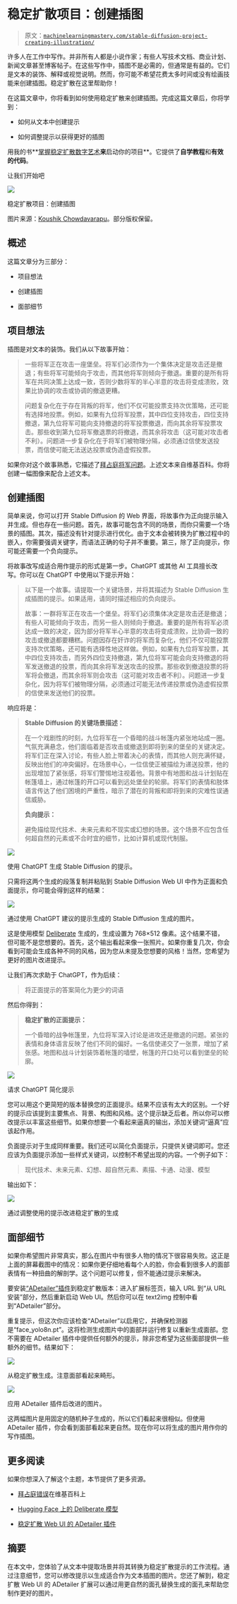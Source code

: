 # 稳定扩散项目：创建插图

> 原文：[`machinelearningmastery.com/stable-diffusion-project-creating-illustration/`](https://machinelearningmastery.com/stable-diffusion-project-creating-illustration/)

许多人在工作中写作。并非所有人都是小说作家；有些人写技术文档、商业计划、新闻文章甚至博客帖子。在这些写作中，插图不是必需的，但通常是有益的。它们是文本的装饰、解释或视觉说明。然而，你可能不希望花费太多时间或没有绘画技能来创建插图。稳定扩散在这里帮助你！

在这篇文章中，你将看到如何使用稳定扩散来创建插图。完成这篇文章后，你将学到：

+   如何从文本中创建提示

+   如何调整提示以获得更好的插图

用我的书**[掌握稳定扩散数字艺术](https://machinelearningmastery.com/mastering-digital-art-with-stable-diffusion/)**来**启动你的项目**。它提供了**自学教程**和**有效的代码**。

让我们开始吧

![](img/319ea69d535ed69cb589740d52d63985.png)

稳定扩散项目：创建插图

图片来源：[Koushik Chowdavarapu](https://unsplash.com/photos/shallow-focus-photography-of-person-drawing-QNj_dwdljY8)。部分版权保留。

## 概述

这篇文章分为三部分：

+   项目想法

+   创建插图

+   面部细节

## 项目想法

插图是对文本的装饰。我们从以下故事开始：

> 一些将军正在攻击一座堡垒。将军们必须作为一个集体决定是攻击还是撤退；有些将军可能倾向于攻击，而其他将军则倾向于撤退。重要的是所有将军在共同决策上达成一致，否则少数将军的半心半意的攻击将变成溃败，效果比协调的攻击或协调的撤退更糟。
> 
> 问题复杂化在于存在背叛的将军，他们不仅可能投票支持次优策略，还可能有选择地投票。例如，如果有九位将军投票，其中四位支持攻击，四位支持撤退，第九位将军可能向支持撤退的将军投票撤退，而向其余将军投票攻击。那些收到第九位将军撤退票的将撤退，而其余将攻击（这可能对攻击者不利）。问题进一步复杂化在于将军们被物理分隔，必须通过信使发送投票，而信使可能无法送达投票或伪造虚假投票。

如果你对这个故事熟悉，它描述了[拜占庭将军问题](https://en.wikipedia.org/wiki/Byzantine_fault)。上述文本来自维基百科。你将创建一幅图像来配合上述文本。

## 创建插图

简单来说，你可以打开 Stable Diffusion 的 Web 界面，将故事作为正向提示输入并生成。但也存在一些问题。首先，故事可能包含不同的场景，而你只需要一个场景的插图。其次，描述没有针对提示进行优化。由于文本会被转换为扩散过程中的嵌入，你需要强调关键字，而语法正确的句子并不重要。第三，除了正向提示，你可能还需要一个负向提示。

将故事改写成适合用作提示的形式是第一步。ChatGPT 或其他 AI 工具擅长改写。你可以在 ChatGPT 中使用以下提示开始：

> 以下是一个故事。请提取一个关键场景，并将其描述为 Stable Diffusion 生成插图的提示。如果适用，请同时描述相应的负向提示。
> 
> 故事：一群将军正在攻击一个堡垒。将军们必须集体决定是攻击还是撤退；有些人可能倾向于攻击，而另一些人则倾向于撤退。重要的是所有将军必须达成一致的决定，因为部分将军半心半意的攻击将变成溃败，比协调一致的攻击或撤退都要糟糕。问题因存在奸诈的将军而复杂化，他们不仅可能投票支持次优策略，还可能有选择性地这样做。例如，如果有九位将军投票，其中四位支持攻击，而另外四位支持撤退，第九位将军可能会向支持撤退的将军发送撤退的投票，而向其余将军发送攻击的投票。那些收到撤退投票的将军将会撤退，而其余将军则会攻击（这可能对攻击者不利）。问题进一步复杂化，因为将军们被物理分隔，必须通过可能无法传递投票或伪造虚假投票的信使来发送他们的投票。

响应将是：

> **Stable Diffusion 的关键场景描述：**
> 
> 在一个戏剧性的时刻，九位将军在一个昏暗的战斗帐篷内紧张地站成一圈。气氛充满悬念，他们面临着是否攻击或撤退到即将到来的堡垒的关键决定。将军们正在深入讨论，有些人脸上带着决心的表情，而其他人则充满怀疑，反映出他们的冲突偏好。在场景中心，一位信使正被描绘为递送投票，他的出现增加了紧张感，将军们警惕地注视着他。背景中有地图和战斗计划贴在帐篷墙上，通过帐篷的开口可以看到远处堡垒的轮廓。将军们的表情和肢体语言传达了他们困境的严重性，暗示了潜在的背叛和即将到来的灾难性误通信威胁。
> 
> **负向提示：**
> 
> 避免描绘现代技术、未来元素和不现实或幻想的场景。这个场景不应包含任何超自然的元素或不合时宜的细节，比如计算机或现代制服。

![](img/86789154581e6cdf6406278154147904.png)

使用 ChatGPT 生成 Stable Diffusion 的提示。

只需将这两个生成的段落复制并粘贴到 Stable Diffusion Web UI 中作为正面和负面提示，你可能会得到这样的结果：

![](img/53829eca7e7f04243c53b8a6ef1f21cb.png)

通过使用 ChatGPT 建议的提示生成的 Stable Diffusion 生成的图片。

这是使用模型 [Deliberate](https://huggingface.co/XpucT/Deliberate) 生成的，生成设置为 768×512 像素。这个结果不错，但可能不是您想要的。首先，这个输出看起来像一张照片。如果你重复几次，你会看到可能会生成各种不同的风格，因为您从未提及您想要的风格！当然，您希望为更好的图片改进提示。

让我们再次求助于 ChatGPT，作为后续：

> 将正面提示的答案简化为更少的词语

然后你得到：

> **稳定扩散的正面提示：**
> 
> 一个昏暗的战争帐篷里，九位将军深入讨论是进攻还是撤退的问题。紧张的表情和身体语言反映了他们不同的偏好。一名信使递交了一张票，增加了紧张感。地图和战斗计划装饰着帐篷的墙壁，帐篷的开口处可以看到堡垒的轮廓。

![](img/d817a8f064a4d84276bbb121b23d30cb.png)

请求 ChatGPT 简化提示

您可以用这个更简短的版本替换您的正面提示。结果不应该有太大的区别。一个好的提示应该提到主要焦点、背景、构图和风格。这个提示缺乏后者。所以你可以修改提示以丰富这些细节。如果你想要一个看起来逼真的输出，添加关键词“逼真”应该起作用。

负面提示对于生成同样重要。我们还可以简化负面提示，只提供关键词即可。您还应该为负面提示添加一些样式关键词，以控制不希望出现的内容。一个例子如下：

> 现代技术、未来元素、幻想、超自然元素、素描、卡通、动漫、模型

输出如下：

![](img/9eeeaacd68e93e716161601f2c7f9123.png)

通过调整使用的提示改进稳定扩散的生成

## 面部细节

如果你希望图片非常真实，那么在图片中有很多人物的情况下很容易失败。这正是上面的屏幕截图中的情况：如果你更仔细地看每个人的脸，你会看到很多人的面部表情有一种扭曲的解剖学。这个问题可以修复，但不能通过提示来解决。

要安装[“ADetailer”插件](https://github.com/Bing-su/adetailer)到稳定扩散版本：进入扩展标签页，输入 URL 到“从 URL 安装”部分，然后重新启动 Web UI。然后你可以在 text2img 控制中看到“ADetailer”部分。

重复提示，但这次你应该检查“ADetailer”以启用它，并确保检测器是“face_yolo8n.pt”。这将检测生成图片中的面部并运行修复以重新生成面部。您不需要在 ADetailer 插件中提供任何额外的提示，除非您希望为这些面部提供一些额外的细节。结果如下：

![](img/3bbadb6bff38fb607b35154d7a80476b.png)

从稳定扩散生成。注意面部看起来畸形。

![](img/20b8fb0efddbc0f724be365293ec92cc.png)

应用 ADetailer 插件后改进的图片。

这两幅图片是用固定的随机种子生成的，所以它们看起来很相似。但使用 ADetailer 插件，你会看到面部看起来更自然。现在你可以将生成的图片用作你的写作插图。

## 更多阅读

如果你想深入了解这个主题，本节提供了更多资源。

+   [拜占庭错误](https://en.wikipedia.org/wiki/Byzantine_fault)在维基百科上

+   [Hugging Face 上的 Deliberate 模型](https://huggingface.co/XpucT/Deliberate)

+   [稳定扩散 Web UI 的 ADetailer 插件](https://github.com/Bing-su/adetailer)

## 摘要

在本文中，您体验了从文本中提取场景并将其转换为稳定扩散提示的工作流程。通过注意细节，您可以修改提示以生成适合作为文本插图的图片。您还了解到，稳定扩散 Web UI 的 ADetailer 扩展可以通过用更自然的面孔替换生成的面孔来帮助您制作更好的图片。
